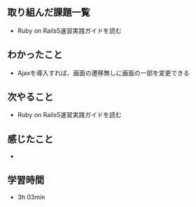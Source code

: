 ## 取り組んだ課題一覧
- Ruby on Rails5速習実践ガイドを読む
## わかったこと
- Ajaxを導入すれば、画面の遷移無しに画面の一部を変更できる
## 次やること
- Ruby on Rails5速習実践ガイドを読む
## 感じたこと
- 
## 学習時間
- 3h 03min
